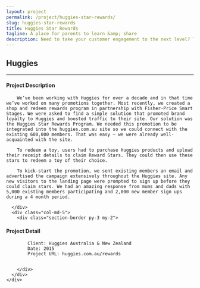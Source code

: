 ```yaml
---
layout: project
permalink: /project/huggies-star-rewards/
slug: huggies-star-rewards
title: Huggies Star Rewards
tagline: A place for parents to learn &amp; share
description: Need to take your customer engagement to the next level? Take a look at how Huggies is dominating the pregnancy and parenting category by building a site with over 42,000 pages of content, plus lots of interactive tools and member features for over 600,000 members.
---
```


<section class="pt-3 pb-5">
  <div class="container">
    <div class="row">
      <div class="col-12">
        <h1 class="text-x-large pb-2">Huggies</h1>
        <hr>
      </div>
    </div>
    <div class="row">
      <div class="col-md-7">

#### Project Description



		We’ve been working with Huggies for over a decade and in that time we’ve worked on many promotions together. Most recently, we created a shop and redeem rewards program in partnership with Fisher-Price Smart Stages. We were asked to find a simple solution that promoted brand loyalty to Huggies and boosted traffic to their site. Our solution was the Huggies Star Rewards Program. We needed this promotion to be integrated into the huggies.com.au site so we could connect with the existing 600,000 members. That was easy – we were already well-acquainted with the site.

		To redeem a toy, users had to purchase Huggies products and upload their receipt details to claim Reward Stars. They could then use these stars to redeem a toy of their choice.

		To kick-start the promotion, we sent existing members an email and advertised the campaign extensively throughout the Huggies site. Any new visitors to the landing page were prompted to sign up before they could claim stars. We had an amazing response from mums and dads with 5,000 existing members participating and 2,000 new member sign ups during a 4 month period.

      </div>
      <div class="col-md-5">
        <div class="section-border py-3 my-2">

#### Project Detail

			Client: Huggies Australia & New Zealand
			Date: 2015
			Project URL: huggies.com.au/rewards
			
			
        </div>
      </div>
    </div>
  </div>
</section>

